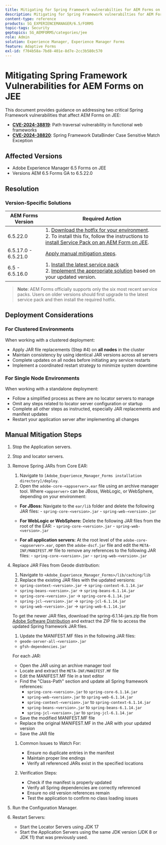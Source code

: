 ```yaml
---
title: Mitigating for Spring Framework vulnerabilties for AEM Forms on JEE
description: Mitigating for Spring Framework vulnerabilties for AEM Forms on JEE
content-type: reference
products: SG_EXPERIENCEMANAGER/6.5/FORMS
topic-tags: Security
geptopics: SG_AEMFORMS/categories/jee
role: Admin
solution: Experience Manager, Experience Manager Forms
feature: Adaptive Forms
exl-id: f704b58a-7bd8-401e-8d7e-2cc3b580c570
---
```

# Mitigating Spring Framework Vulnerabilities for AEM Forms on JEE

This document provides guidance on addressing two critical Spring Framework vulnerabilities that affect AEM Forms on JEE:

- **[CVE-2024-38819](https://spring.io/security/cve-2024-38819)**: Path traversal vulnerability in functional web frameworks
- **[CVE-2024-38820](https://spring.io/security/cve-2024-38820)**: Spring Framework DataBinder Case Sensitive Match Exception

## Affected Versions

- Adobe Experience Manager 6.5 Forms on JEE 
- Versions AEM 6.5 Forms GA to 6.5.22.0

## Resolution 

### Version-Specific Solutions

| AEM Forms Version | Required Action |
|-------------------|-----------------|
| 6.5.22.0 | 1. [Download the hotfix for your environment](/help/release-notes/aem-forms-hotfix.md). </br> 2. To install this fix, follow the instructions to [install Service Pack on an AEM Form on JEE](/help/release-notes/aem-forms-current-service-pack-installation-instructions.md).|
| 6.5.17.0 - 6.5.21.0 | [Apply manual mitigation steps](#manual-mitigation-steps). |
| 6.5 - 6.5.16.0 | 1. [Install the latest service pack](/help/release-notes/release-notes.md)<br>2. [Implement the appropriate solution](#version-specific-solutions) based on your updated version. |

> **Note**: AEM Forms officially supports only the six most recent service packs. Users on older versions should first upgrade to the latest service pack and then install the required hotfix.

## Deployment Considerations

### For Clustered Environments

When working with a clustered deployment:

- Apply JAR file replacements (Step #4) on **all nodes** in the cluster
- Maintain consistency by using identical JAR versions across all servers
- Complete updates on all nodes before initiating any service restarts
- Implement a coordinated restart strategy to minimize system downtime

### For Single Node Environments

When working with a standalone deployment:

- Follow a simplified process as there are no locator servers to manage
- Omit any steps related to locator server configuration or startup
- Complete all other steps as instructed, especially JAR replacements and manifest updates
- Restart your application server after implementing all changes

## Manual Mitigation Steps

1. Stop the Application servers.
1. Stop and locator servers.
1. Remove Spring JARs from Core EAR:
   1. Navigate to `[Adobe_Experience_Manager_Forms installation directory]/deploy`. 
   1. Open the `adobe-core-<appserver>.ear` file using an archive manager tool. Where `<appserver>` can be JBoss, WebLogic, or WebSphere, depending on your environment: 
   - **For JBoss:** Navigate to the `ear/lib` folder and delete the following JAR files:
         - `spring-core-<version>.jar`
         - `spring-web-<version>.jar`
   
   - **For WebLogic or WebSphere:** Delete the following JAR files from the root of the EAR:
         - `spring-core-<version>.jar`
         - `spring-web-<version>.jar`
   
   - **For all application servers:** At the root level of the `adobe-core-<appserver>.ear`, open the `adobe-dscf.jar` file and edit the `META-INF/MANIFEST.MF` file to remove any references to the following JAR files:
         - `spring-core-<version>.jar`
         - `spring-web-<version>.jar`

1. Replace JAR Files from Geode distribution:
   1. Navigate to `<Adobe_Experience_Manager_Forms>/lib/caching/lib`
   1. Replace the existing JAR files with the updated versions:
     - `spring-context-<version>.jar` → `spring-context-6.1.14.jar`
     - `spring-beans-<version>.jar` → `spring-beans-6.1.14.jar`
     - `spring-core-<version>.jar` → `spring-core-6.1.14.jar`
     - `spring-jcl-<version>.jar` → `spring-jcl-6.1.14.jar`
     - `spring-web-<version>.jar` → `spring-web-6.1.14.jar`

     To get the newer JAR files, download the spring-6.1.14-jars.zip file from [Adobe Software Distribution](https://experience.adobe.com/#/downloads/content/software-distribution/en/aem.html?package=/content/software-distribution/en/details.html/content/dam/aem/public/adobe/packages/cq650/hotfix/aem-6-5-0-hotfix-vuln-30727/spring-6.1.14-jars.zip) and extract the ZIP file to access the updated Spring framework JAR files.

   1. Update the MANIFEST.MF files in the following JAR files:
     - `geode-server-all-<version>.jar`
     - `gfsh-dependencies.jar`
     
     For each JAR:
     - Open the JAR using an archive manager tool
     - Locate and extract the `META-INF/MANIFEST.MF` file
     - Edit the MANIFEST.MF file in a text editor
     - Find the "Class-Path" section and update all Spring framework references:
       - `spring-core-<version>.jar` to `spring-core-6.1.14.jar`
       - `spring-web-<version>.jar` to `spring-web-6.1.14.jar`
       - `spring-context-<version>.jar` to `spring-context-6.1.14.jar`
       - `spring-beans-<version>.jar` to `spring-beans-6.1.14.jar`
       - `spring-jcl-<version>.jar` to `spring-jcl-6.1.14.jar`
     - Save the modified MANIFEST.MF file
     - Replace the original MANIFEST.MF in the JAR with your updated version
     - Save the JAR file

   1. Common Issues to Watch For:
      - Ensure no duplicate entries in the manifest
      - Maintain proper line endings
      - Verify all referenced JARs exist in the specified locations

   1. Verification Steps:
      - Check if the manifest is properly updated
      - Verify all Spring dependencies are correctly referenced
      - Ensure no old version references remain
      - Test the application to confirm no class loading issues

1. Run the Configuration Manager. 

1. Restart Servers:
   - Start the Locator Servers using JDK 17
   - Start the Application Servers using the same JDK version (JDK 8 or JDK 11) that was previously used.
